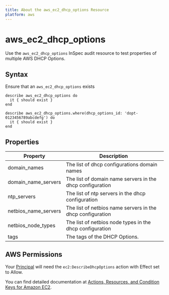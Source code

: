 ```yaml
---
title: About the aws_ec2_dhcp_options Resource
platform: aws
---
```


# aws\_ec2\_dhcp\_options

Use the `aws_ec2_dhcp_options` InSpec audit resource to test properties of multiple AWS DHCP Options.

## Syntax

Ensure that an `aws_ec2_dhcp_options` exists

    describe aws_ec2_dhcp_options do
      it { should exist }
    end

    describe aws_ec2_dhcp_options.where(dhcp_options_id: 'dopt-0123456789abcdefg') do
      it { should exist }
    end


## Properties

| Property | Description |
| --- | --- |
| domain_names | The list of dhcp configurations domain names|
| domain_name_servers | The list of domain name servers in the dhcp configuration |
| ntp_servers | The list of ntp servers in the dhcp configuration |
| netbios_name_servers | The list of netbios name servers in the dhcp configuration |
| netbios_node_types | The list of netbios node types in the dhcp configuration |
| tags | The tags of the DHCP Options. |


## AWS Permissions

Your [Principal](https://docs.aws.amazon.com/IAM/latest/UserGuide/intro-structure.html#intro-structure-principal) will need the `ec2:DescribeDhcpOptions` action with Effect set to Allow.

You can find detailed documentation at [Actions, Resources, and Condition Keys for Amazon EC2](https://docs.aws.amazon.com/IAM/latest/UserGuide/list_amazonec2.html).
